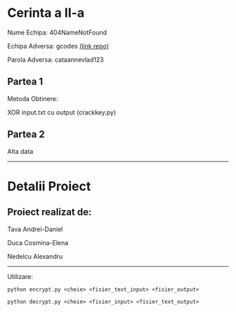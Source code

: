 # Cerinta a II-a

Nume Echipa: 404NameNotFound

Echipa Adversa: gcodes [(link repo)](https://github.com/annemarie04/xor-project)

Parola Adversa: cataannevlad123

## Partea 1

Metoda Obtinere:

XOR input.txt cu output (crackkey.py)

## Partea 2

Alta data

-----------------
# Detalii Proiect

## Proiect realizat de:

Tava Andrei-Daniel

Duca Cosmina-Elena

Nedelcu Alexandru

-----------------
Utilizare: 

```python encrypt.py <cheie> <fisier_text_input> <fisier_output>```

```python decrypt.py <cheie> <fisier_input> <fisier_text_output>```
